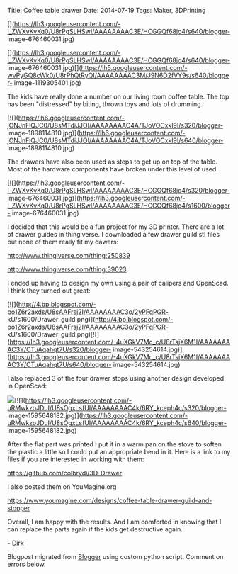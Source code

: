 Title: Coffee table drawer
Date: 2014-07-19
Tags: Maker, 3DPrinting

[](https://lh3.googleusercontent.com/-l_ZWXvKvKq0/U8rPgSLHSwI/AAAAAAAAC3E/HCGGQf68jo4/s640/blogger-
image-676460031.jpg)

[](https://lh3.googleusercontent.com/-l_ZWXvKvKq0/U8rPgSLHSwI/AAAAAAAAC3E/HCGGQf68jo4/s640/blogger-
image-676460031.jpg)[](https://lh5.googleusercontent.com/-wvPyGQ8cWk0/U8rPhQtRyQI/AAAAAAAAC3M/J9N6D2fVY9s/s640/blogger-
image-1119305401.jpg)

The kids have really done a number on our living room coffee table.  The top
has been "distressed"  by biting, thrown toys and lots of drumming.  

[![](https://lh6.googleusercontent.com/-jONJnFlQJC0/U8sMTdiJJOI/AAAAAAAAC4A/TJoVOCxkl9I/s320/blogger-
image-1898114810.jpg)](https://lh6.googleusercontent.com/-jONJnFlQJC0/U8sMTdiJJOI/AAAAAAAAC4A/TJoVOCxkl9I/s640/blogger-
image-1898114810.jpg)

The drawers have also been used as steps to get up on top of the table.  Most
of the hardware components have broken under this level of used.  

[![](https://lh3.googleusercontent.com/-l_ZWXvKvKq0/U8rPgSLHSwI/AAAAAAAAC3E/HCGGQf68jo4/s320/blogger-
image-676460031.jpg)](https://lh3.googleusercontent.com/-l_ZWXvKvKq0/U8rPgSLHSwI/AAAAAAAAC3E/HCGGQf68jo4/s1600/blogger-
image-676460031.jpg)

I decided that this would be a fun project for my 3D printer.  There are a lot
of drawer guides in thingiverse. I downloaded a few drawer guild stl files but
none of them really fit my dawers:

  

<http://www.thingiverse.com/thing:250839>

<http://www.thingiverse.com/thing:39023>

  

I ended up having to design my own using a pair of calipers and OpenScad.  I
think they turned out great:

  

[![](http://4.bp.blogspot.com/-po1Z6r2axds/U8sAAFrsj2I/AAAAAAAAC3o/2yPFqPGR-
kU/s1600/Drawer_guild.png)](http://4.bp.blogspot.com/-po1Z6r2axds/U8sAAFrsj2I/AAAAAAAAC3o/2yPFqPGR-
kU/s1600/Drawer_guild.png)[![](https://lh3.googleusercontent.com/-4uXGkV7Mc_c/U8rTsjX6M1I/AAAAAAAAC3Y/CTuAqahqt7U/s320/blogger-
image-543254614.jpg)](https://lh3.googleusercontent.com/-4uXGkV7Mc_c/U8rTsjX6M1I/AAAAAAAAC3Y/CTuAqahqt7U/s640/blogger-
image-543254614.jpg)

  

I also replaced 3 of the four drawer stops using another design developed in
OpenScad:

  

[![](http://4.bp.blogspot.com/-JOcrJhqSFf8/U8sAQbRXfQI/AAAAAAAAC3w/d0F7qkASN8A/s1600/DrawerStop.png)](http://4.bp.blogspot.com/-JOcrJhqSFf8/U8sAQbRXfQI/AAAAAAAAC3w/d0F7qkASN8A/s1600/DrawerStop.png)[![](https://lh3.googleusercontent.com/-uRMwkzoJDuI/U8sOgxLsfUI/AAAAAAAAC4k/6RY_kceph4c/s320/blogger-
image-1595648182.jpg)](https://lh3.googleusercontent.com/-uRMwkzoJDuI/U8sOgxLsfUI/AAAAAAAAC4k/6RY_kceph4c/s640/blogger-
image-1595648182.jpg)

After the flat part was printed I put it in a warm pan on the stove to soften
the plastic a little so I could put an appropriate bend in it. Here is a link
to my files if you are interested in working with them:

  

<https://github.com/colbrydi/3D-Drawer>

  

I also posted them on YouMagine.org

  

<https://www.youmagine.com/designs/coffee-table-drawer-guild-and-stopper>

  

Overall, I am happy with the results.  And I am comforted in knowing that I
can replace the parts again if the kids get destructive again.

  

\- Dirk

Blogpost migrated from [Blogger](https://apprenticemaker.blogspot.com/2014/07/coffee-table-drawer.html) using costom python script. Comment on errors below.
